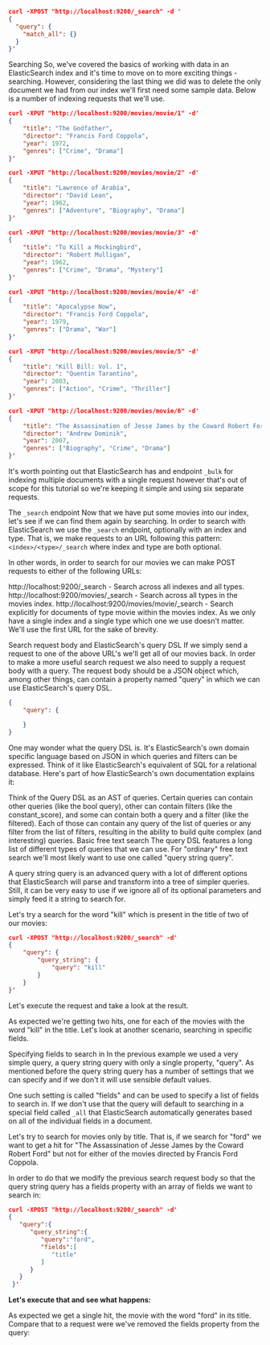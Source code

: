```json
curl -XPOST "http://localhost:9200/_search" -d '
{
  "query": {
    "match_all": {}
  }
}'
```

Searching So, we've covered the basics of working with data in an ElasticSearch index and it's time to move on to more exciting things - searching. However, considering the last thing we did was to delete the only document we had from our index we'll first need some sample data. Below is a number of indexing requests that we'll use.

```json
curl -XPUT "http://localhost:9200/movies/movie/1" -d'
{
    "title": "The Godfather",
    "director": "Francis Ford Coppola",
    "year": 1972,
    "genres": ["Crime", "Drama"]
}'

curl -XPUT "http://localhost:9200/movies/movie/2" -d'
{
    "title": "Lawrence of Arabia",
    "director": "David Lean",
    "year": 1962,
    "genres": ["Adventure", "Biography", "Drama"]
}'

curl -XPUT "http://localhost:9200/movies/movie/3" -d'
{
    "title": "To Kill a Mockingbird",
    "director": "Robert Mulligan",
    "year": 1962,
    "genres": ["Crime", "Drama", "Mystery"]
}'

curl -XPUT "http://localhost:9200/movies/movie/4" -d'
{
    "title": "Apocalypse Now",
    "director": "Francis Ford Coppola",
    "year": 1979,
    "genres": ["Drama", "War"]
}'

curl -XPUT "http://localhost:9200/movies/movie/5" -d'
{
    "title": "Kill Bill: Vol. 1",
    "director": "Quentin Tarantino",
    "year": 2003,
    "genres": ["Action", "Crime", "Thriller"]
}'

curl -XPUT "http://localhost:9200/movies/movie/6" -d'
{
    "title": "The Assassination of Jesse James by the Coward Robert Ford",
    "director": "Andrew Dominik",
    "year": 2007,
    "genres": ["Biography", "Crime", "Drama"]
}'

```

It's worth pointing out that ElasticSearch has and endpoint `_bulk` for indexing multiple documents with a single request however that's out of scope for this tutorial so we're keeping it simple and using six separate requests.

The `_search` endpoint Now that we have put some movies into our index, let's see if we can find them again by searching. In order to search with ElasticSearch we use the `_search` endpoint, optionally with an index and type. That is, we make requests to an URL following this pattern: `<index>/<type>/_search` where index and type are both optional.

In other words, in order to search for our movies we can make POST requests to either of the following URLs:

http://localhost:9200/_search - Search across all indexes and all types. http://localhost:9200/movies/_search - Search across all types in the movies index. http://localhost:9200/movies/movie/_search - Search explicitly for documents of type movie within the movies index. As we only have a single index and a single type which one we use doesn't matter. We'll use the first URL for the sake of brevity.

Search request body and ElasticSearch's query DSL If we simply send a request to one of the above URL's we'll get all of our movies back. In order to make a more useful search request we also need to supply a request body with a query. The request body should be a JSON object which, among other things, can contain a property named "query" in which we can use ElasticSearch's query DSL.

```json
{
    "query": {

    }
}
```

One may wonder what the query DSL is. It's ElasticSearch's own domain specific language based on JSON in which queries and filters can be expressed. Think of it like ElasticSearch's equivalent of SQL for a relational database. Here's part of how ElasticSearch's own documentation explains it:

Think of the Query DSL as an AST of queries. Certain queries can contain other queries (like the bool query), other can contain filters (like the constant_score), and some can contain both a query and a filter (like the filtered). Each of those can contain any query of the list of queries or any filter from the list of filters, resulting in the ability to build quite complex (and interesting) queries. Basic free text search The query DSL features a long list of different types of queries that we can use. For "ordinary" free text search we'll most likely want to use one called "query string query".

A query string query is an advanced query with a lot of different options that ElasticSearch will parse and transform into a tree of simpler queries. Still, it can be very easy to use if we ignore all of its optional parameters and simply feed it a string to search for.

Let's try a search for the word "kill" which is present in the title of two of our movies:

```json
curl -XPOST "http://localhost:9200/_search" -d'
{
    "query": {
        "query_string": {
            "query": "kill"
        }
    }
}'
```

Let's execute the request and take a look at the result.

As expected we're getting two hits, one for each of the movies with the word "kill" in the title. Let's look at another scenario, searching in specific fields.

Specifying fields to search in In the previous example we used a very simple query, a query string query with only a single property, "query". As mentioned before the query string query has a number of settings that we can specify and if we don't it will use sensible default values.

One such setting is called "fields" and can be used to specify a list of fields to search in. If we don't use that the query will default to searching in a special field called `_all` that ElasticSearch automatically generates based on all of the individual fields in a document.

Let's try to search for movies only by title. That is, if we search for "ford" we want to get a hit for "The Assassination of Jesse James by the Coward Robert Ford" but not for either of the movies directed by Francis Ford Coppola.

In order to do that we modify the previous search request body so that the query string query has a fields property with an array of fields we want to search in:

```json
curl -XPOST "http://localhost:9200/_search" -d'
{  
   "query":{  
      "query_string":{  
         "query":"ford",
         "fields":[  
            "title"
         ]
      }
   }
 }'
```

**Let's execute that and see what happens:**

As expected we get a single hit, the movie with the word "ford" in its title. Compare that to a request were we've removed the fields property from the query:
